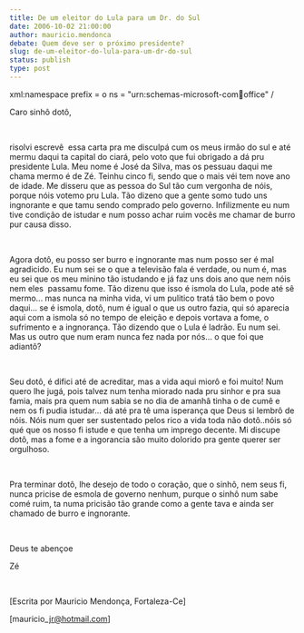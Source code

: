 ```yaml
---
title: De um eleitor do Lula para um Dr. do Sul
date: 2006-10-02 21:00:00
author: mauricio.mendonca
debate: Quem deve ser o próximo presidente?
slug: de-um-eleitor-do-lula-para-um-dr-do-sul
status: publish 
type: post
---
```


xml:namespace prefix = o ns = "urn:schemas-microsoft-com:office:office" / 


Caro sinhô dotô,


 


risolvi escrevê  essa carta pra me disculpá cum os meus irmão do sul e até mermu daqui ta capital do ciará, pelo voto que fui obrigado a dá pru presidente Lula. Meu nome é José da Silva, mas os pessuau daqui me chama mermo é de Zé. Teinhu cinco fi, sendo que o mais véi tem nove ano de idade. Me disseru que as pessoa do Sul tão cum vergonha de nóis, porque nóis votemo pru Lula. Tão dizeno que a gente somo tudo uns ingnorante e que tamu sendo comprado pelo governo. Infilizmente eu num tive condição de istudar e num posso achar ruim vocês me chamar de burro pur causa disso.


 


Agora dotô, eu posso ser burro e ingnorante mas num posso ser é mal agradicido. Eu num sei se o que a televisão fala é verdade, ou num é, mas eu sei que os meu minino tão istudando e já faz uns dois ano que nem nóis nem eles  passamu fome. Tão dizenu que isso é ismola do Lula, pode até sê mermo... mas nunca na minha vida, vi um pulitico tratá tão bem o povo daqui... se é ismola, dotô, num é igual o que us outro fazia, qui só aparecia aqui com a ismola só no tempo de eleição e depois vortava a fome, o sufrimento e a ingnorança. Tão dizendo que o Lula é ladrão. Eu num sei. Mas us outro que num eram nunca fez nada por nós... o que foi que adiantô?


 


Seu dotô, é difici até de acreditar, mas a vida aqui miorô e foi muito! Num quero lhe jugá, pois talvez num tenha miorado nada pru sinhor e pra sua famia, mais pra quem num sabia se no dia de amanhâ tinha o de cumê e nem os fi pudia istudar... dá até pra tê uma isperança que Deus si lembrô de nóis. Nóis num quer ser sustentado pelos rico a vida toda não dotô..nóis só qué que os nosso fi istude e que tenha um imprego decente. Mi discupe dotô, mas a fome e a ingorancia são muito dolorido pra gente querer ser orgulhoso.


 


Pra terminar dotô, lhe desejo de todo o coração, que o sinhô, nem seus fi, nunca pricise de esmola de governo nenhum, purque o sinhô num sabe comé ruim, ta numa pricisão tão grande como a gente tava e ainda ser chamado de burro e ingnorante. 


 


Deus te abençoe


Zé


 


[Escrita por Mauricio Mendonça, Fortaleza-Ce]


[mauricio\_jr@hotmail.com]


 



